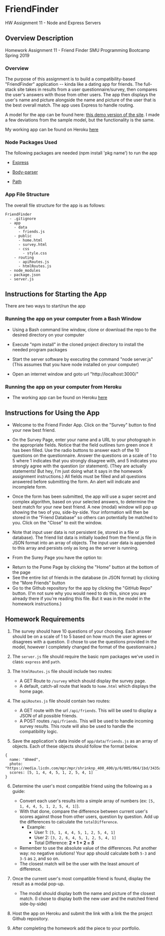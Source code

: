 # FriendFinder
HW Assignment 11 - Node and Express Servers  

## Overview Description
Homework Assignment 11 - Friend Finder
SMU Programming Bootcamp Spring 2019

### Overview

The purpose of this assignment is to build a compatibility-based "FriendFinder" application -- kinda like a dating app for friends. The full-stack site takes in results from a user questionnaire/survey, then compares the user's answers with those from other users. The app then displays the user's name and picture alongside the name and picture of the user that is the best overall match.  The app uses Express to handle routing. 

A model for the app can be found here: [this demo version of the site](https://friend-finder-fsf.herokuapp.com/).  I made a few deviations from the sample model, but the functionality is the same.

My working app can be found on Heroku [here](https://shrouded-beyond-64964.herokuapp.com/)

### Node Packages Used
The following packages are needed (npm install 'pkg name') to run the app

   * [Express](https://www.npmjs.com/package/express)

   * [Body-parser](https://www.npmjs.com/package/body-parser)

   * [Path](https://www.npmjs.com/package/path)

### App File Structure

The overall file structure for the app is as follows:

  ```
  FriendFinder
    - .gitignore
    - app
      - data
        - friends.js
      - public
        - home.html
        - survey.html
        - css
          - style.css
      - routing
        - apiRoutes.js
        - htmlRoutes.js
    - node_modules
    - package.json
    - server.js
  ```


## Instructions for Starting the App 

There are two ways to start/run the app

### Running the app on your computer from a Bash Window

* Using a Bash command line window, clone or download the repo to the desired directory on your computer

* Execute "npm install" in the cloned project directory to install the needed program packages

* Start the server software by executing the command "node server.js" (This assumes that you have node installed on your computer)

* Open an internet window and goto url "http://localhost:3000/"

### Running the app on your computer from Heroku

* The working app can be found on Heroku [here](https://shrouded-beyond-64964.herokuapp.com/)

## Instructions for Using the App

* Welcome to the Friend Finder App. Click on the "Survey" button to find your new best friend. 

* On the Survey Page, enter your name and a URL to your photograph in the appropriate fields.  Notice that the field outlines turn green once it has been filled. Use the radio buttons to answer each of the 10 questions on the questionnaire. Answer the questions on a scale of 1 to 5 where 1 indicates that you strongly disagree with, and 5 indicates you strongly agree with the question (or statement). (They are actually statements! But hey, I'm just doing what it says in the homework assignment instructions.) All fields must be filled and all questions answered before submitting the form.  An alert will indicate and incomplete form.

* Once the form has been submitted, the app will use a super secret and complex algorithm, based on your selected answers, to determine the best match for your new best friend.  A new (modal) window will pop up showing the two of you, side-by-side. Your information will then be stored in the "Friend Database" so others can potentially be matched to you.  Click on the "Close" to exit the window.

* Note that input user data is not persistent (ie, stored in a file or database).  The friend list data is initially loaded from the friend.js file in JSON format into an array of objects. The input user data is appended to this array and persists only as long as the server is running.

* From the Surey Page you have the option to:
- Return to the Pome Page by clicking the "Home" button at the bottom of the page
- See the entire list of friends in the database (in JSON format) by clicking the "More Friends" button
- Go to the Github repository for the app by clicking the "GitHub Repo" button.  (I'm not sure why you would need to do this, since you are already there if you're reading this file.  But it was in the model in the homework instructions.)

## Homework Requirements

1. The survey should have 10 questions of your choosing. Each answer should be on a scale of 1 to 5 based on how much the user agrees or disagrees with a question. (I chose to use the questions provided in the model, however I completely changed the format of the questionnaire.)

2. The `server.js` file should require the basic npm packages we've used in class: `express` and `path`.

3. The `htmlRoutes.js` file should include two routes:

   * A GET Route to `/survey` which should display the survey page.
   * A default, catch-all route that leads to `home.html` which displays the home page.

4. The `apiRoutes.js` file should contain two routes:

   * A GET route with the url `/api/friends`. This will be used to display a JSON of all possible friends.
   * A POST routes `/api/friends`. This will be used to handle incoming survey results. This route will also be used to handle the compatibility logic.

5. Save the application's data inside of `app/data/friends.js` as an array of objects. Each of these objects should follow the format below.

```
{
  name: "Ahmed",
  photo: "https://media.licdn.com/mpr/mpr/shrinknp_400_400/p/6/005/064/1bd/3435aa3.jpg",
  scores: [5, 1, 4, 4, 5, 1, 2, 5, 4, 1]
}
```

6. Determine the user's most compatible friend using the following as a guide:

   * Convert each user's results into a simple array of numbers (ex: `[5, 1, 4, 4, 5, 1, 2, 5, 4, 1]`).
   * With that done, compare the difference between current user's scores against those from other users, question by question. Add up the differences to calculate the `totalDifference`.
     * Example:
       * User 1: `[5, 1, 4, 4, 5, 1, 2, 5, 4, 1]`
       * User 2: `[3, 2, 6, 4, 5, 1, 2, 5, 4, 1]`
       * Total Difference: **2 + 1 + 2 =** **_5_**
   * Remember to use the absolute value of the differences. Put another way: no negative solutions! Your app should calculate both `5-3` and `3-5` as `2`, and so on.
   * The closest match will be the user with the least amount of difference.

7. Once the current user's most compatible friend is found, display the result as a modal pop-up.
   * The modal should display both the name and picture of the closest match. (I chose to display both the new user and the matched friend side-by-side)

8. Host the app on Heroku and submit the link with a link the the project Github repository.

9. After completing the homework add the piece to your portfolio. 
